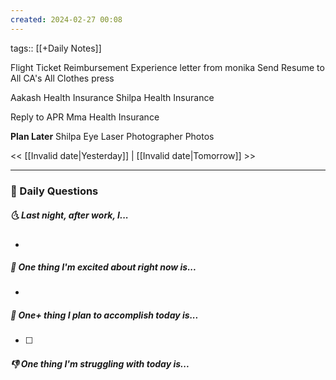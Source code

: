 ```yaml
---
created: 2024-02-27 00:08
---
```

tags:: [[+Daily Notes]]

Flight Ticket Reimbursement
Experience letter from monika
Send Resume to All CA's
All Clothes press

Aakash Health Insurance
Shilpa Health Insurance


Reply to APR
Mma Health Insurance

**Plan Later**
Shilpa Eye Laser
Photographer Photos



<< [[Invalid date|Yesterday]] | [[Invalid date|Tomorrow]] >>

---
### 📅 Daily Questions
##### 🌜 Last night, after work, I...
- 

##### 🙌 One thing I'm excited about right now is...
- 

##### 🚀 One+ thing I plan to accomplish today is...
- [ ] 

##### 👎 One thing I'm struggling with today is...
